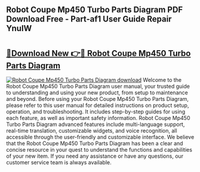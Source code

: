 ## Robot Coupe Mp450 Turbo Parts Diagram PDF Download Free - Part-af1 User Guide Repair YnuIW

# <h2><a href="http://dfq3in2.blite.top/?on=Robot+Coupe+Mp450+Turbo+Parts+Diagram">🔗Download New 👉🔴 Robot Coupe Mp450 Turbo Parts Diagram</a></h2>

[![Robot Coupe Mp450 Turbo Parts Diagram download](https://i.imgur.com/lujVjoI.png)](http://dfq3in2.blite.top/?on=Robot+Coupe+Mp450+Turbo+Parts+Diagram)
Welcome to the Robot Coupe Mp450 Turbo Parts Diagram user manual, your trusted guide to understanding and using your new product, from setup to maintenance and beyond. Before using your Robot Coupe Mp450 Turbo Parts Diagram, please refer to this user manual for detailed instructions on product setup, operation, and troubleshooting. It includes step-by-step guides for using each feature, as well as important safety information. Robot Coupe Mp450 Turbo Parts Diagram advanced features include multi-language support, real-time translation, customizable widgets, and voice recognition, all accessible through the user-friendly and customizable interface. We believe that the Robot Coupe Mp450 Turbo Parts Diagram has been a clear and concise resource in your quest to understand the functions and capabilities of your new item. If you need any assistance or have any questions, our customer service team is always available.
